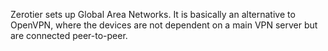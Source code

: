 Zerotier sets up Global Area Networks.
It is basically an alternative to OpenVPN, where the devices are not dependent on a main VPN server but are connected peer-to-peer.

